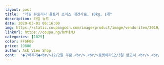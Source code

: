 ```yaml
---
layout: post 
title:  "카길 뉴트리나 울트라 초이스 애견사료, 18kg, 1개" 
description: 카길 뉴트 ..
date: 2020-03-01 06:16:00 
img: https://static.coupangcdn.com/image/product/image/vendoritem/2019/02/12/3469471112/01a87793-19a0-4a6a-87c5-b1628b85cbf1.jpg 
linkUrl: https://coupa.ng/brMiMJ 
categories: [1029] 
color: FF6F00 
price: 19800 
author: Ask View Shop 
cont:  "●구매후기●<br/>12/2일 주문.<br/>.<br/>로켓이라12/3일 받고서.<br/>.<br/>기존에 먹던사료 오늘 아침에 다 먹어서.<br/>.<br/> 오늘 저녁에 개봉함.<br/>.<br/>울 닥스들 넘넘 잘먹네영.<br/>.<br/>사료도 만져보니 눅눅하지 않고<br/>4살무렵 자궁축농증으로 자궁 적출 수술을 하고 6개월후부터는 그어떤 고급다이어트사료 로 급여해도 살이 찌고 밥을 잘 안먹더니 2년후 비만견이되어버리고 관절 퇴행이 진행되고 있어서 운동도 걷는것도10분이상 못걷고 주저 앉았는데.<br/>.<br/> 아무리좋고 비싼사료를 먹인들 털에윤기도 적고 입맛없는개마냥 먹는데 살만 찌더니 좀 내려놓는마음이 없지 않았는데 처음에 이사료의 상품평이 좋아서 믿고 먹였는데 밥도 잘먹고  응가도단단하고 윤기나요ㅎ그리고 밥을많이 기분좋게 먹고 털에윤기도 나고 4년간 앓았던 귀병이 싹 나았다는게 너무 신기해요.<br/>.<br/><br/>가격대비 만족스러운 사료입니다^^<br/>가격이  예전사료에 10분의 1  가격인데 효과는 1000프로 보는거같아요.<br/><br/>감사합니다.<br/>.<br/>많이 파시고 꼭 대박 나세영~~~^^^<br/>물론, 다  먹고나서 애들 배변상태도 확인해봤당<br/>바삭바사삭 꼭 씨리얼 같아영.<br/>.<br/>ㅋ 사진은 제 손톱 엄지랑 새끼손톱이랑 크기 비교하시라고 찍은 인증샷이에영.<br/>.<br/>착한가격.<br/>.<br/>좋은품질.<br/>.<br/>로켓배송.<br/>.<br/>정말 쵝5입니돵.<br/>.<br/>bbbbb  언제 다 먹을진 모르지만 재구매 의사 있습니돵.<br/>.<br/>ㅎ<br/>배변도 괜찮고 배변 냄새가 안나는거같은?<br/>사람들 상품평 일일이 읽어보며 구매했다<br/>양도 가격도 모두 착한 가성비하나는 굳❣<br/>양이 15키로나 되는데 가격이 너무저렴?<br/>어제 시켜서 오늘 배송! 빠르당<br/>에? 너무도 잘먹는당<br/>영양면에서 차이가 있을지 몰라도 실제느끼는 점은 이사료를 2년정도 먹이는 입장에선 병원을 끊고 살수있어서 아주아주 만족스럽네요~^^<br/>우선 우리애들이 먹는건데, 저렴한데다 저렇게 양도 많으니,<br/>의외로 많은 양에 놀람<br/>좀 미심적은 마음에 우선 먹여보기로함<br/>하루 2컵씩 먹이는 활동량적은 9살 골든리트리버인데요 좋은것같습니다 변냄세도 많이 안나고좋아요<br/>" 
---
```


